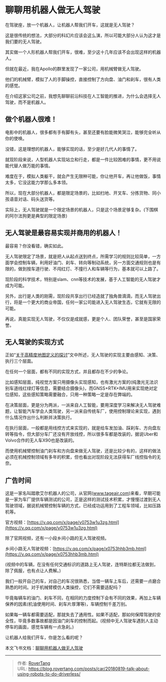 # 聊聊用机器人做无人驾驶 


在驾驶座，放一个机器人，让机器人帮我们开车，这就是无人驾驶？

这是很传统的想法，大部分的科幻片应该会这么演，所以可能大部分人认为这才是我们要的无人驾驶。

其实做一个人形机器人帮我们开车，很难，至少这十几年应该不会出现这样的机器人。

但就在最近，我在Apollo的群里发现了一家公司，用机械臂做无人驾驶。

他们的机械臂，模拟了人的手脚操控，直接控制了方向盘、油门和刹车，很有人类的感觉。

在介绍这家公司之前，我想先聊聊前沿科技在人工智能的推进，为什么会选择无人驾驶，而不是机器人。

## 做个机器人很难！

电影中的机器人，很多都有手有脚有头，甚至还要有脸能微笑哭泣，能够完全听从你的使唤。

没错，这是理想的机器人，能够实现的话，至少是好几代人的事情了。

就现阶段来说，人型机器人实现站立和行走，都是一件比较困难的事情，更不用说能代替人做万能的事情。

难度在于，模拟人类躯干，就会产生无限种可能，你让他开车，再让他做饭，事情太多，它没这能力学那么多本领。

所以，现在大部分机器人，都是限定场景的，比如扫地、开叉车、分拣货物、同小孩语音对话、码头送货等。

实际上，无人驾驶就是一个限定场景的机器人，只是这个场景足够复杂。(下围棋的阿尔法狗更是典型的限定场景)

## 无人驾驶是最容易实现并商用的机器人！

最容易？你没看错，确实如此。

无人驾驶限定了场景，就是把人从起点送到终点，所需学习的规则比较简单，一方面学会控制车辆，利用好油门、刹车、转向等制动系统，另一方面交通规则也是有限的，做到按车道行驶、不闯红灯、不撞行人和车辆等行为，基本就可以上路了。

现阶段的科学技术，特别是slam、cnn等技术的发展，基于人工智能的无人驾驶才成为可能。

另外，出行是人类的刚需，现阶段共享出行已经造就了独角兽滴滴，而无人驾驶出行，将是一个更大的商业帝国，任何一家公司能进入无人驾驶生态，它就有无限的可能。

再说，真能实现无人驾驶，不仅仅是成就感，更是个人、团队荣誉，甚至是国家荣誉。

## 无人驾驶的实现方式

正如“[关于高精度地图定义的探讨](/posts/mapnavi/20180723-discussion-on-the-definition-of-high-precision-map/)”文中所述，无人驾驶的实现主要由感知、决策、执行三个层面。

在任何一个层面，都有不同的实现方式，并且都存在不少的争论。

比如感知层面，纯视觉方案只用摄像头实现感知，也有激光方案的(纯激光无法识别车道线红绿灯等信息，需要结合摄像头)，而GNSS&#43;RTK&#43;IMU用来实现绝对定位感知，这些感知策略需要融合，只用一种策略一定是存在弊端的。

在决策层面，更是分为两派，一派来自人工智能，要用深度学习来解决无人驾驶难题，让智能汽车学会人类驾驶，另一派来自传统车厂，使用控制理论来实现，遇到什么情况作出什么判断并决策执行。

在执行层面，一般都是用线控方式来实现的，就是给车发加油、踩刹车、方向盘左转等指令，但大部分车厂还没有开放线控，所以很多车都是改装的，据说Uber和Volvo合作的无人车X90也是改装的。

而使用机械臂控制油门刹车和方向盘来做无人驾驶，还是比较少有的，这样的做法必须在机械控制领域有多年的积累，但也看出对现阶段无法获得车厂线控指令的无奈。

## 广告时间

这是一家名叫踏歌艾尔机器人的公司，从官网(www.tageair.com)来看，早期可能是一家为车厂提供车辆测试的公司，正是这样的测试技术积累，才慢慢过渡到无人驾驶领域，据说机械臂控制车辆的方式，已经成功运用到了工程车领域，比如压路机等。

官方视频：[https://v.qq.com/x/page/v0753w1u3zg.html](https://v.qq.com/x/page/v0753w1u3zg.html)

除了官网视频，还有一小段乡间小路的无人驾驶视频。

乡间小路无人驾驶视频：[https://v.qq.com/x/page/x0753hhb3mb.html](https://v.qq.com/x/page/x0753hhb3mb.html)

(视频中的车辆，在没有任何交通标识的道路上无人驾驶，连特斯拉都无法做到，除了佩服，也有点让人费解。)

我们一般开自己的车，对自己的车况很熟悉，当借一辆车上车后，还需要一点磨合熟悉的时间。对于机械臂模仿人类操控，它们不需要适配吗？

毕竟每辆车的油门、刹车不同，在相同的力度控制下会有不同的效果，再加上车辆保养的因素(机油使用时间、刹车片厚薄等)，车辆控制千差万别。

如果每一辆车都需要适配，那就失去了通用性。如果不适配，那如何保障驾驶的安全性，毕竟多数事故都是因油门刹车的控制而起。(视频中无人驾驶车遇到人主动停车的画面，感觉车辆有一点急刹。)


让机器人给我们开车，你是怎么看的呢？

本文飞书文档：[聊聊用机器人做无人驾驶](https://rovertang.feishu.cn/docx/doxcnT46tcMcikzOADfqZ8csTLe)


---

> 作者: [RoverTang](https://rovertang.com)  
> URL: https://blog.rovertang.com/posts/car/20180819-talk-about-using-robots-to-do-driverless/  

